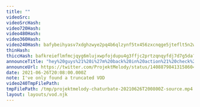 ```yaml
---
title: ""
videoSrc: 
videoSrcHash: 
video720Hash: 
video480Hash: 
video360Hash: 
video240Hash: bafybeihyasv7xdghzwye2pq4b6qlzynf5tx456zxcnqge5jteflt5n2wwy?filename=projektmelody-chaturbate-20210626T200800Z-240p.mp4
thinHash: 
thiccHash: bafkreieflmfmcjqyg6mlujxwpfojdupu4g3ffjc2prtzqnqyfdj7d7g5da?filename=20210626T200800Z-thicc.jpg
announceTitle: "hey%20guys%21%20i%27m%20back%20in%20action%21%20check%20me%20out%20here%2C%20cuz%20i%27m%20live%20or%20whatever%3A"
announceUrl: https://twitter.com/ProjektMelody/status/1408879841315860486
date: 2021-06-26T20:08:00.000Z
note: I've only found a truncated VOD
video240TmpFilePath: 
tmpFilePath: /tmp/projektmelody-chaturbate-20210626T200800Z-source.mp4
layout: layouts/vod.njk
---
```

